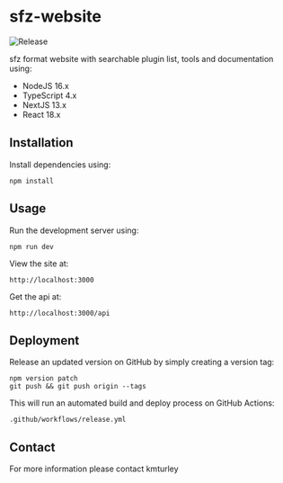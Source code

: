 # sfz-website
![Release](https://github.com/kmturley/sfz-website/workflows/Release/badge.svg)

sfz format website with searchable plugin list, tools and documentation using:

* NodeJS 16.x
* TypeScript 4.x
* NextJS 13.x
* React 18.x


## Installation

Install dependencies using:

    npm install


## Usage

Run the development server using:

    npm run dev

View the site at:

    http://localhost:3000

Get the api at:

    http://localhost:3000/api


## Deployment

Release an updated version on GitHub by simply creating a version tag:

    npm version patch
    git push && git push origin --tags

This will run an automated build and deploy process on GitHub Actions:

    .github/workflows/release.yml


## Contact

For more information please contact kmturley

